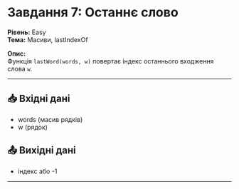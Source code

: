 # Завдання 7: Останнє слово
**Рівень:** Easy  
**Тема:** Масиви, lastIndexOf  

**Опис:**  
Функція `lastWord(words, w)` повертає індекс останнього входження слова `w`.  

---
## 📥 Вхідні дані
- words (масив рядків)  
- w (рядок)

## 📤 Вихідні дані
- індекс або -1

---